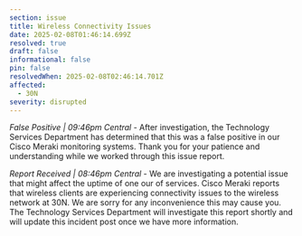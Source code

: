 ```yaml
---
section: issue
title: Wireless Connectivity Issues
date: 2025-02-08T01:46:14.699Z
resolved: true
draft: false
informational: false
pin: false
resolvedWhen: 2025-02-08T02:46:14.701Z
affected:
  - 30N
severity: disrupted
---
```

*False Positive | 09:46pm Central* - After investigation, the Technology Services Department has determined that this was a false positive in our Cisco Meraki monitoring systems. Thank you for your patience and understanding while we worked through this issue report.

*Report Received | 08:46pm Central* - We are investigating a potential issue that might affect the uptime of one our of services. Cisco Meraki reports that wireless clients are experiencing connectivity issues to the wireless network at 30N. We are sorry for any inconvenience this may cause you. The Technology Services Department will investigate this report shortly and will update this incident post once we have more information.